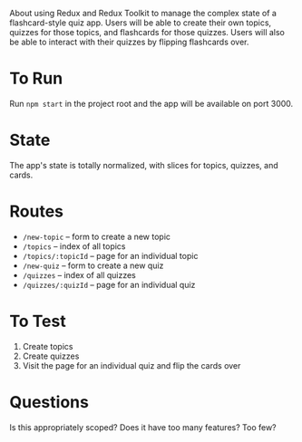 About
using Redux and Redux Toolkit to manage the complex state of a flashcard-style quiz app. Users will be able to create their own topics, quizzes for those topics, and flashcards for those quizzes. Users will also be able to interact with their quizzes by flipping flashcards over.


# To Run

Run `npm start` in the project root and the app will be available on port 3000.

# State

The app's state is totally normalized, with slices for topics, quizzes, and cards.

# Routes

- `/new-topic` – form to create a new topic
- `/topics` – index of all topics
- `/topics/:topicId` – page for an individual topic
- `/new-quiz` – form to create a new quiz
- `/quizzes` – index of all quizzes
- `/quizzes/:quizId` – page for an individual quiz

# To Test

1. Create topics
2. Create quizzes
3. Visit the page for an individual quiz and flip the cards over

# Questions

Is this appropriately scoped? Does it have too many features? Too few?
